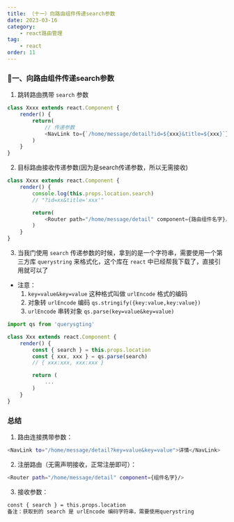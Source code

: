 ```yaml
---
title: （十一）向路由组件传递search参数
date: 2023-03-16
category:
    - react路由管理
tag: 
    - react
order: 11
---
```


### 🍇一、向路由组件传递search参数
1. 跳转路由携带 `search` 参数
```js
class Xxxx extends react.Component {
    render() {
        return(
            // 传递参数
            <NavLink to={`/home/message/detail?id=${xxx}&title=${xxx}`}>xxx</NavLink>
        )
    }
}
```

2. 目标路由接收传递参数(因为是search传递参数，所以无需接收)
```js
class Xxxx extends react.Component {
    render() {
        console.log(this.props.location.search)
        // "?id=xx&title='xxx'"

        return(
            <Router path="/home/message/detail" component={路由组件名字}/>
        )
    }
}
```

3. 当我门使用 `search` 传递参数的时候，拿到的是一个字符串，需要使用一个第三方库 `querystring` 来格式化，这个库在 `react` 中已经帮我下载了，直接引用就可以了
- 注意：
    1. `key=value&key=value` 这种格式叫做 `urlEncode` 格式的编码
    2. 对象转 `urlEncode` 编码 `qs.stringify({key:value,key:value})`
    3. `urlEncode` 串转对象 `qs.parse(key=value&key=value)`
```js
import qs from 'querysgting'

class Xxx extends react.Component {
    render() {
        const { search } = this.props.location
        const { xxx, xxx } = qs.parse(search)
        // { xxx:xxx, xxx:xxx }

        return (
            ...
        )
    }
}
```


### 总结
1. 路由连接携带参数：
```sh
<NavLink to="/home/message/detail?key=value&key=value">详情</NavLink>
```

2. 注册路由（无需声明接收，正常注册即可）：
```sh
<Router path="/home/message/detail" component={组件名字}/>
```

3. 接收参数：
```sh
const { search } = this.props.location
备注：获取到的 search 是 urlEncode 编码字符串，需要使用querystring
```